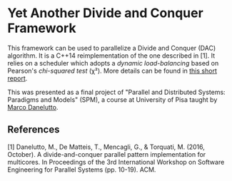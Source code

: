 # Yet Another Divide and Conquer Framework

This framework can be used to parallelize a Divide and Conquer (DAC) algorithm. It is a C++14 reimplementation of the one described in [1]. It relies on a scheduler which adopts a *dynamic load-balancing* based on Pearson's *chi-squared test* (χ²). More details can be found in [this short report](https://github.com/flandolfi/SPM-project/raw/master/report/main.pdf).

This was presented as a final project of "Parallel and Distributed Systems: Paradigms and Models" (SPM), a course at University of Pisa taught by [Marco Danelutto](http://www.di.unipi.it/~marcod).


## References ##
[1] Danelutto, M., De Matteis, T., Mencagli, G., & Torquati, M. (2016, October). A divide-and-conquer parallel pattern implementation for multicores. In Proceedings of the 3rd International Workshop on Software Engineering for Parallel Systems (pp. 10-19). ACM.
